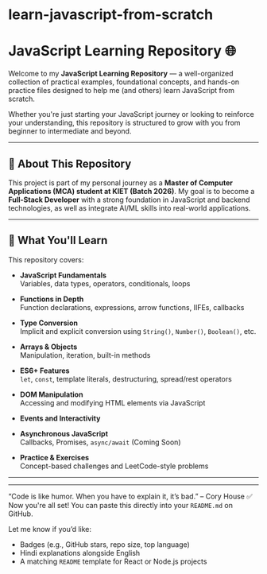 # learn-javascript-from-scratch
# JavaScript Learning Repository 🌐

Welcome to my **JavaScript Learning Repository** — a well-organized collection of practical examples, foundational concepts, and hands-on practice files designed to help me (and others) learn JavaScript from scratch.

Whether you're just starting your JavaScript journey or looking to reinforce your understanding, this repository is structured to grow with you from beginner to intermediate and beyond.

---

## 📌 About This Repository

This project is part of my personal journey as a **Master of Computer Applications (MCA) student at KIET (Batch 2026)**. My goal is to become a **Full-Stack Developer** with a strong foundation in JavaScript and backend technologies, as well as integrate AI/ML skills into real-world applications.

---

## 🧠 What You'll Learn

This repository covers:

- **JavaScript Fundamentals**  
  Variables, data types, operators, conditionals, loops

- **Functions in Depth**  
  Function declarations, expressions, arrow functions, IIFEs, callbacks

- **Type Conversion**  
  Implicit and explicit conversion using `String()`, `Number()`, `Boolean()`, etc.

- **Arrays & Objects**  
  Manipulation, iteration, built-in methods

- **ES6+ Features**  
  `let`, `const`, template literals, destructuring, spread/rest operators

- **DOM Manipulation**  
  Accessing and modifying HTML elements via JavaScript

- **Events and Interactivity**

- **Asynchronous JavaScript**  
  Callbacks, Promises, `async/await` (Coming Soon)

- **Practice & Exercises**  
  Concept-based challenges and LeetCode-style problems

---


---


“Code is like humor. When you have to explain it, it’s bad.” – Cory House
✅ Now you're all set! You can paste this directly into your `README.md` on GitHub.

Let me know if you’d like:
- Badges (e.g., GitHub stars, repo size, top language)
- Hindi explanations alongside English
- A matching `README` template for React or Node.js projects
